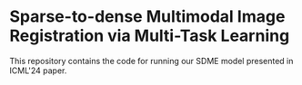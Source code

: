 # Sparse-to-dense Multimodal Image Registration via Multi-Task Learning
This repository contains the code for running our SDME model presented in ICML'24 paper.
